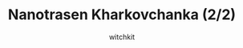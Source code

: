 ---
media: "images/rounds/war/nanotrasen_kharkovchanka_2.png"
media_type: image
title: Nanotrasen Kharkovchanka (2/2)
author: [witchkit]
desc: A Kharkovchanka spawned for use by the NT forces. It ended up being more of a detriment to them.
---